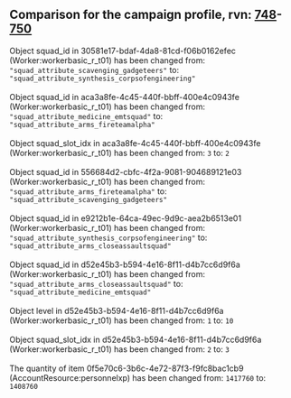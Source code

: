 ## Comparison for the campaign profile, rvn: [748](https://github.com/PRO100KatYT/FortniteProfileRevisions/tree/main/profiles/campaign/748%20campaign.json)-[750](https://github.com/PRO100KatYT/FortniteProfileRevisions/tree/main/profiles/campaign/750%20campaign.json)

Object squad_id in 30581e17-bdaf-4da8-81cd-f06b0162efec (Worker:workerbasic_r_t01) has been changed from: `"squad_attribute_scavenging_gadgeteers"` to: `"squad_attribute_synthesis_corpsofengineering"`
<br><br>
Object squad_id in aca3a8fe-4c45-440f-bbff-400e4c0943fe (Worker:workerbasic_r_t01) has been changed from: `"squad_attribute_medicine_emtsquad"` to: `"squad_attribute_arms_fireteamalpha"`
<br><br>
Object squad_slot_idx in aca3a8fe-4c45-440f-bbff-400e4c0943fe (Worker:workerbasic_r_t01) has been changed from: `3` to: `2`
<br><br>
Object squad_id in 556684d2-cbfc-4f2a-9081-904689121e03 (Worker:workerbasic_r_t01) has been changed from: `"squad_attribute_arms_fireteamalpha"` to: `"squad_attribute_scavenging_gadgeteers"`
<br><br>
Object squad_id in e9212b1e-64ca-49ec-9d9c-aea2b6513e01 (Worker:workerbasic_r_t01) has been changed from: `"squad_attribute_synthesis_corpsofengineering"` to: `"squad_attribute_arms_closeassaultsquad"`
<br><br>
Object squad_id in d52e45b3-b594-4e16-8f11-d4b7cc6d9f6a (Worker:workerbasic_r_t01) has been changed from: `"squad_attribute_arms_closeassaultsquad"` to: `"squad_attribute_medicine_emtsquad"`
<br><br>
Object level in d52e45b3-b594-4e16-8f11-d4b7cc6d9f6a (Worker:workerbasic_r_t01) has been changed from: `1` to: `10`
<br><br>
Object squad_slot_idx in d52e45b3-b594-4e16-8f11-d4b7cc6d9f6a (Worker:workerbasic_r_t01) has been changed from: `2` to: `3`
<br><br>
The quantity of item 0f5e70c6-3b6c-4e72-87f3-f9fc8bac1cb9 (AccountResource:personnelxp) has been changed from: `1417760` to: `1408760`
<br><br>
